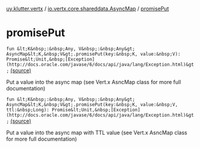 [uy.klutter.vertx](../index.md) / [io.vertx.core.shareddata.AsyncMap](index.md) / [promisePut](.)


# promisePut
`fun &lt;K&nbsp;:&nbsp;Any, V&nbsp;:&nbsp;Any&gt; AsyncMap&lt;K,&nbsp;V&gt;.promisePut(key:&nbsp;K, value:&nbsp;V): Promise&lt;Unit,&nbsp;[Exception](http://docs.oracle.com/javase/6/docs/api/java/lang/Exception.html)&gt;` [(source)](https://github.com/kohesive/klutter/blob/master/vertx3-jdk8/src/main/kotlin/uy/klutter/vertx/VertxSharedData.kt#L117)

Put a value into the async map (see Vert.x AsncMap class for more full documentation)


`fun &lt;K&nbsp;:&nbsp;Any, V&nbsp;:&nbsp;Any&gt; AsyncMap&lt;K,&nbsp;V&gt;.promisePut(key:&nbsp;K, value:&nbsp;V, ttl:&nbsp;Long): Promise&lt;Unit,&nbsp;[Exception](http://docs.oracle.com/javase/6/docs/api/java/lang/Exception.html)&gt;` [(source)](https://github.com/kohesive/klutter/blob/master/vertx3-jdk8/src/main/kotlin/uy/klutter/vertx/VertxSharedData.kt#L131)

Put a value into the async map with TTL value (see Vert.x AsncMap class for more full documentation)


